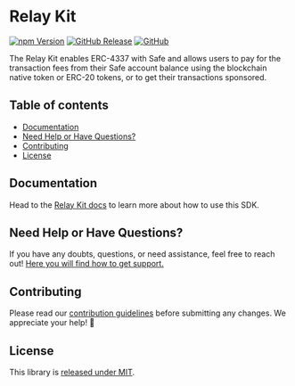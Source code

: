 # Relay Kit

[![npm Version](https://badge.fury.io/js/%40safe-global%2Frelay-kit.svg)](https://badge.fury.io/js/%40safe-global%2Frelay-kit)
[![GitHub Release](https://img.shields.io/github/release/safe-global/safe-core-sdk.svg?style=flat)](https://github.com/safe-global/safe-core-sdk/releases)
[![GitHub](https://img.shields.io/github/license/safe-global/safe-core-sdk)](https://github.com/safe-global/safe-core-sdk/blob/main/LICENSE.md)

The Relay Kit enables ERC-4337 with Safe and allows users to pay for the transaction fees from their Safe account balance using the blockchain native token or ERC-20 tokens, or to get their transactions sponsored.

## Table of contents

- [Documentation](#documentation)
- [Need Help or Have Questions?](#need-help-or-have-questions)
- [Contributing](#contributing)
- [License](#license)

## Documentation

Head to the [Relay Kit docs](https://docs.safe.global/sdk/relay-kit) to learn more about how to use this SDK.

## Need Help or Have Questions?

If you have any doubts, questions, or need assistance, feel free to reach out! [Here you will find how to get support.](https://github.com/safe-global/safe-core-sdk/tree/main/SUPPORT.md)

## Contributing

Please read our [contribution guidelines](https://github.com/safe-global/safe-core-sdk/tree/main/CONTRIBUTING.md) before submitting any changes. We appreciate your help! 🙌

## License

This library is [released under MIT](https://github.com/safe-global/safe-core-sdk/blob/main/LICENSE.md).
